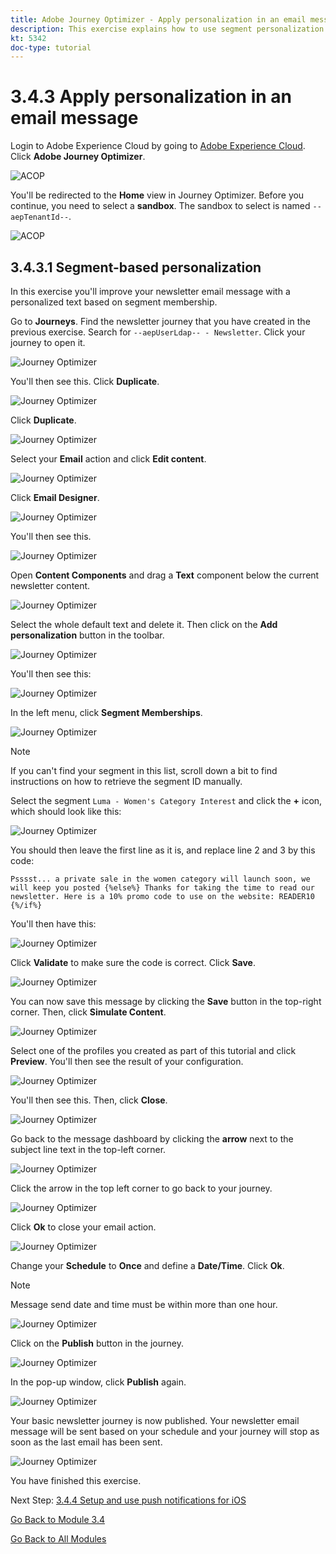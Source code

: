 ```yaml
---
title: Adobe Journey Optimizer - Apply personalization in an email message
description: This exercise explains how to use segment personalization within an email content
kt: 5342
doc-type: tutorial
---
```

# 3.4.3 Apply personalization in an email message

Login to Adobe Experience Cloud by going to [Adobe Experience Cloud](https://experience.adobe.com). Click **Adobe Journey Optimizer**.

![ACOP](./../../../modules/ajo-b2c/module3.1/images/acophome.png)

You'll be redirected to the **Home** view in Journey Optimizer. Before you continue, you need to select a **sandbox**. The sandbox to select is named ``--aepTenantId--``. 

![ACOP](./../../../modules/ajo-b2c/module3.1/images/acoptriglp.png)

## 3.4.3.1 Segment-based personalization

In this exercise you'll improve your newsletter email message with a personalized text based on segment membership.

Go to **Journeys**. Find the newsletter journey that you have created in the previous exercise. Search for `--aepUserLdap-- - Newsletter`. Click your journey to open it. 

![Journey Optimizer](./images/sbp1.png)

You'll then see this. Click **Duplicate**. 

![Journey Optimizer](./images/sbp2.png)

Click **Duplicate**.

![Journey Optimizer](./images/sbp3.png)

Select your **Email** action and click **Edit content**.

![Journey Optimizer](./images/sbp3a.png)

Click **Email Designer**.

![Journey Optimizer](./images/sbp4.png)

You'll then see this.

![Journey Optimizer](./images/sbp5.png)

Open **Content Components** and drag a **Text** component below the current newsletter content. 

![Journey Optimizer](./images/sbp6.png)

Select the whole default text and delete it. Then click on the **Add personalization** button in the toolbar.

![Journey Optimizer](./images/sbp7.png)

You'll then see this:

![Journey Optimizer](./images/seg1.png)

In the left menu, click **Segment Memberships**.

![Journey Optimizer](./images/seg2.png)

>[!NOTE]
>
>If you can't find your segment in this list, scroll down a bit to find instructions on how to retrieve the segment ID manually.

Select the segment `Luma - Women's Category Interest` and click the **+** icon, which should look like this:

![Journey Optimizer](./images/seg3.png)

You should then leave the first line as it is, and replace line 2 and 3 by this code:

``
    Psssst... a private sale in the women category will launch soon, we will keep you posted
{%else%}
    Thanks for taking the time to read our newsletter. Here is a 10% promo code to use on the website: READER10
{%/if%}
``

You'll then have this:

![Journey Optimizer](./images/seg4.png)

Click **Validate** to make sure the code is correct. Click **Save**.

![Journey Optimizer](./images/sbp8.png)

You can now save this message by clicking the **Save** button in the top-right corner. Then, click **Simulate Content**.

![Journey Optimizer](./images/sbp9.png)

Select one of the profiles you created as part of this tutorial and click **Preview**. You'll then see the result of your configuration. 

![Journey Optimizer](./images/sbp10.png)

You'll then see this. Then, click **Close**.

![Journey Optimizer](./images/sbp10fff.png)

Go back to the message dashboard by clicking the **arrow** next to the subject line text in the top-left corner.

![Journey Optimizer](./images/sbp11.png)

Click the arrow in the top left corner to go back to your journey.

![Journey Optimizer](./images/oc79afff.png)

Click **Ok** to close your email action.

![Journey Optimizer](./images/oc79bfff.png)

Change your **Schedule** to **Once** and define a **Date/Time**. Click **Ok**.

>[!NOTE]
>
>Message send date and time must be within more than one hour.

![Journey Optimizer](./images/sbp18.png)

Click on the **Publish** button in the journey.

![Journey Optimizer](./images/sbp19.png)

In the pop-up window, click **Publish** again.

![Journey Optimizer](./images/sbp20.png)

Your basic newsletter journey is now published. Your newsletter email message will be sent based on your schedule and your journey will stop as soon as the last email has been sent.

![Journey Optimizer](./images/sbp20fff.png)

You have finished this exercise.

Next Step: [3.4.4 Setup and use push notifications for iOS](./ex4.md)

[Go Back to Module 3.4](./journeyoptimizer.md)

[Go Back to All Modules](../../../overview.md)
